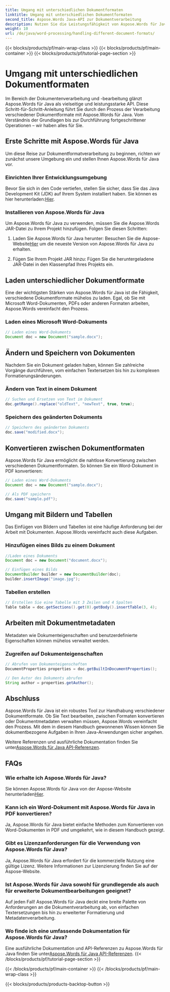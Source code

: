 ```yaml
---
title: Umgang mit unterschiedlichen Dokumentformaten
linktitle: Umgang mit unterschiedlichen Dokumentformaten
second_title: Aspose.Words Java-API zur Dokumentverarbeitung
description: Nutzen Sie die Leistungsfähigkeit von Aspose.Words für Java bei der Verarbeitung unterschiedlicher Dokumentformate. Lernen Sie Textbearbeitung, Konvertierungen und mehr anhand praktischer Beispiele.
weight: 10
url: /de/java/word-processing/handling-different-document-formats/
---
```


{{< blocks/products/pf/main-wrap-class >}}
{{< blocks/products/pf/main-container >}}
{{< blocks/products/pf/tutorial-page-section >}}

# Umgang mit unterschiedlichen Dokumentformaten


Im Bereich der Dokumentenverarbeitung und -bearbeitung glänzt Aspose.Words für Java als vielseitige und leistungsstarke API. Diese Schritt-für-Schritt-Anleitung führt Sie durch den Prozess der Verarbeitung verschiedener Dokumentformate mit Aspose.Words für Java. Vom Verständnis der Grundlagen bis zur Durchführung fortgeschrittener Operationen – wir haben alles für Sie.

## Erste Schritte mit Aspose.Words für Java

Um diese Reise zur Dokumentformatverarbeitung zu beginnen, richten wir zunächst unsere Umgebung ein und stellen Ihnen Aspose.Words für Java vor.

### Einrichten Ihrer Entwicklungsumgebung

 Bevor Sie sich in den Code vertiefen, stellen Sie sicher, dass Sie das Java Development Kit (JDK) auf Ihrem System installiert haben. Sie können es hier herunterladen:[Hier](https://www.oracle.com/java/technologies/javase-downloads.html).

### Installieren von Aspose.Words für Java

Um Aspose.Words für Java zu verwenden, müssen Sie die Aspose.Words JAR-Datei zu Ihrem Projekt hinzufügen. Folgen Sie diesen Schritten:

1.  Laden Sie Aspose.Words für Java herunter: Besuchen Sie die Aspose-Website[Hier](https://releases.aspose.com/words/java/) um die neueste Version von Aspose.Words für Java zu erhalten.

2. Fügen Sie Ihrem Projekt JAR hinzu: Fügen Sie die heruntergeladene JAR-Datei in den Klassenpfad Ihres Projekts ein.

## Laden unterschiedlicher Dokumentformate

Eine der wichtigsten Stärken von Aspose.Words für Java ist die Fähigkeit, verschiedene Dokumentformate mühelos zu laden. Egal, ob Sie mit Microsoft Word-Dokumenten, PDFs oder anderen Formaten arbeiten, Aspose.Words vereinfacht den Prozess.

### Laden eines Microsoft Word-Dokuments

```java
// Laden eines Word-Dokuments
Document doc = new Document("sample.docx");
```

## Ändern und Speichern von Dokumenten

Nachdem Sie ein Dokument geladen haben, können Sie zahlreiche Vorgänge durchführen, vom einfachen Textersetzen bis hin zu komplexen Formatierungsänderungen.

### Ändern von Text in einem Dokument

```java
// Suchen und Ersetzen von Text im Dokument
doc.getRange().replace("oldText", "newText", true, true);
```

### Speichern des geänderten Dokuments

```java
// Speichern des geänderten Dokuments
doc.save("modified.docx");
```

## Konvertieren zwischen Dokumentformaten

Aspose.Words für Java ermöglicht die nahtlose Konvertierung zwischen verschiedenen Dokumentformaten. So können Sie ein Word-Dokument in PDF konvertieren:

```java
// Laden eines Word-Dokuments
Document doc = new Document("sample.docx");

// Als PDF speichern
doc.save("sample.pdf");
```

## Umgang mit Bildern und Tabellen

Das Einfügen von Bildern und Tabellen ist eine häufige Anforderung bei der Arbeit mit Dokumenten. Aspose.Words vereinfacht auch diese Aufgaben.

### Hinzufügen eines Bilds zu einem Dokument

```java
//Laden eines Dokuments
Document doc = new Document("document.docx");

// Einfügen eines Bilds
DocumentBuilder builder = new DocumentBuilder(doc);
builder.insertImage("image.jpg");
```

### Tabellen erstellen

```java
// Erstellen Sie eine Tabelle mit 3 Zeilen und 4 Spalten
Table table = doc.getSections().get(0).getBody().insertTable(3, 4);
```

## Arbeiten mit Dokumentmetadaten

Metadaten wie Dokumenteigenschaften und benutzerdefinierte Eigenschaften können mühelos verwaltet werden.

### Zugreifen auf Dokumenteigenschaften

```java
// Abrufen von Dokumenteigenschaften
DocumentProperties properties = doc.getBuiltInDocumentProperties();

// Den Autor des Dokuments abrufen
String author = properties.getAuthor();
```

## Abschluss

Aspose.Words für Java ist ein robustes Tool zur Handhabung verschiedener Dokumentformate. Ob Sie Text bearbeiten, zwischen Formaten konvertieren oder Dokumentmetadaten verwalten müssen, Aspose.Words vereinfacht den Prozess. Mit dem in diesem Handbuch gewonnenen Wissen können Sie dokumentbezogene Aufgaben in Ihren Java-Anwendungen sicher angehen.

 Weitere Referenzen und ausführliche Dokumentation finden Sie unter[Aspose.Words für Java API-Referenzen](https://reference.aspose.com/words/java/).

## FAQs

### Wie erhalte ich Aspose.Words für Java?

 Sie können Aspose.Words für Java von der Aspose-Website herunterladen[Hier](https://releases.aspose.com/words/java/).

### Kann ich ein Word-Dokument mit Aspose.Words für Java in PDF konvertieren?

Ja, Aspose.Words für Java bietet einfache Methoden zum Konvertieren von Word-Dokumenten in PDF und umgekehrt, wie in diesem Handbuch gezeigt.

### Gibt es Lizenzanforderungen für die Verwendung von Aspose.Words für Java?

Ja, Aspose.Words für Java erfordert für die kommerzielle Nutzung eine gültige Lizenz. Weitere Informationen zur Lizenzierung finden Sie auf der Aspose-Website.

### Ist Aspose.Words für Java sowohl für grundlegende als auch für erweiterte Dokumentbearbeitungen geeignet?

Auf jeden Fall! Aspose.Words für Java deckt eine breite Palette von Anforderungen an die Dokumentverarbeitung ab, von einfachen Textersetzungen bis hin zu erweiterter Formatierung und Metadatenverarbeitung.

### Wo finde ich eine umfassende Dokumentation für Aspose.Words für Java?

 Eine ausführliche Dokumentation und API-Referenzen zu Aspose.Words für Java finden Sie unter[Aspose.Words für Java API-Referenzen](https://reference.aspose.com/words/java/).
{{< /blocks/products/pf/tutorial-page-section >}}

{{< /blocks/products/pf/main-container >}}
{{< /blocks/products/pf/main-wrap-class >}}

{{< blocks/products/products-backtop-button >}}
